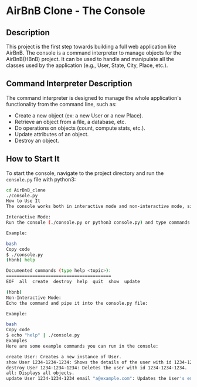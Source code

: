 # AirBnB Clone - The Console

## Description

This project is the first step towards building a full web application like AirBnB. The console is a command interpreter to manage objects for the AirBnB(HBnB) project. It can be used to handle and manipulate all the classes used by the application (e.g., User, State, City, Place, etc.).

## Command Interpreter Description

The command interpreter is designed to manage the whole application's functionality from the command line, such as:

- Create a new object (ex: a new User or a new Place).
- Retrieve an object from a file, a database, etc.
- Do operations on objects (count, compute stats, etc.).
- Update attributes of an object.
- Destroy an object.

## How to Start It

To start the console, navigate to the project directory and run the `console.py` file with python3:

```bash
cd AirBnB_clone
./console.py
How to Use It
The console works both in interactive mode and non-interactive mode, similar to a Unix shell.

Interactive Mode:
Run the console (./console.py or python3 console.py) and type commands directly into the prompt.

Example:

bash
Copy code
$ ./console.py
(hbnb) help

Documented commands (type help <topic>):
========================================
EOF  all  create  destroy  help  quit  show  update

(hbnb)
Non-Interactive Mode:
Echo the command and pipe it into the console.py file:

Example:

bash
Copy code
$ echo "help" | ./console.py
Examples
Here are some example commands you can run in the console:

create User: Creates a new instance of User.
show User 1234-1234-1234: Shows the details of the user with id 1234-1234-1234.
destroy User 1234-1234-1234: Deletes the user with id 1234-1234-1234.
all: Displays all objects.
update User 1234-1234-1234 email "a@example.com": Updates the User's email attribute.
